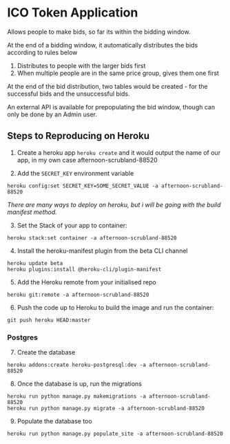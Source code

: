 # ICO Token Application
Allows people to make bids, so far its within the bidding window.

At the end of a bidding window, it automatically distributes the bids according to rules below
1. Distributes to people with the larger bids first
2. When multiple people are in the same price group, gives them one first

At the end of the bid distribution, two tables would be created - for the successful bids and the unsuccessful bids.

An external API is available for prepopulating the bid window, though can only be done by an Admin user.

## Steps to Reproducing on Heroku

1. Create a heroku app
```heroku create```
and it would output the name of our app, in my own case
afternoon-scrubland-88520

2. Add the `SECRET_KEY` environment variable
```
heroku config:set SECRET_KEY=SOME_SECRET_VALUE -a afternoon-scrubland-88520
```

_There are many ways to deploy on heroku, but i will be going with the build manifest method._

3. Set the Stack of your app to container:
```
heroku stack:set container -a afternoon-scrubland-88520
```

4. Install the heroku-manifest plugin from the beta CLI channel
```
heroku update beta
heroku plugins:install @heroku-cli/plugin-manifest
```

5. Add the Heroku remote from your initialised repo
```
heroku git:remote -a afternoon-scrubland-88520
```

6. Push the code up to Heroku to build the image and run the container:
```
git push heroku HEAD:master
```

### Postgres

7. Create the database
```
heroku addons:create heroku-postgresql:dev -a afternoon-scrubland-88520
```

8. Once the database is up, run the migrations
```
heroku run python manage.py makemigrations -a afternoon-scrubland-88520
heroku run python manage.py migrate -a afternoon-scrubland-88520
```

9. Populate the database too
```
heroku run python manage.py populate_site -a afternoon-scrubland-88520
```

